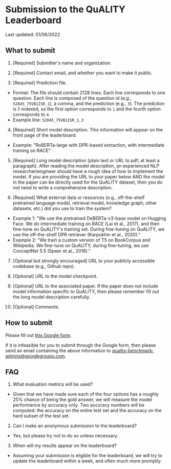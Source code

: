 # Submission to the QuALITY Leaderboard

Last updated: 01/06/2022


## What to submit

1. [Required] Submitter's name and organization.

2. [Required] Contact email, and whether you want to make it public.

3. [Required] Prediction file. 
- Format: The file should contain 2128 lines. Each line corresponds to one question. Each line is composed of the question id (e.g., `52845_75VB1ISR_1`), a comma, and the prediction (e.g., `3`). The prediction is 1-indexed, so the first option corresponds to `1` and the fourth option corresponds to `4`.
- Example line: `52845_75VB1ISR_1,3`

4. [Required] Short model description. This information will appear on the front page of the leaderboard.
- Example: "RoBERTa-large with DPR-based extraction, with intermediate training on RACE"

5. [Required] Long model description (plain text or URL to pdf; at least a paragraph). After reading the model description, an experienced NLP researcher/engineer should have a rough idea of how to implement the model. If you are providing the URL to your paper below AND the model in the paper can be directly used for the QuALITY dataset, then you do not need to write a comprehensive description.

6. [Required] What external data or resources (e.g., off-the-shelf pretrained language model, retrieval model, knowledge graph, other datasets, etc.) did you use to train the system? 
- Example 1: "We use the pretrained DeBERTa-v3-base model on Hugging Face. We do intermediate training on RACE (Lai et al., 2017), and then fine-tune on QuALITY's training set. During fine-tuning on QuALITY, we use the off-the-shelf DPR retriever (Karpukhin et al., 2020)."
- Example 2: "We train a custom version of T5 on BookCorpus and Wikipedia. We fine-tune on QuALITY; during fine-tuning, we use ConceptNet 5.5 (Speer et al., 2016)."

7. [Optional but strongly encouraged] URL to your publicly accessible codebase (e.g., Github repo).

8. [Optional] URL to the model checkpoint. 

9. [Optional] URL to the associated paper. If the paper does not include model information specific to QuALITY, then please remember fill out the long model description carefully. 

10. [Optional] Comments.


## How to submit

Please fill out [this Google form](https://docs.google.com/forms/d/e/1FAIpQLSdFBTnD-RoND30qrchQJTps2AGCrpx4h1T9IQNAgyxadFzZ9Q/viewform?usp=sf_link).

If it is infeasible for you to submit through the Google form, then please send an email containing the above information to quality-benchmark-admins@googlegroups.com.


## FAQ

1. What evaluation metrics will be used?
- Given that we have made sure each of the four options has a roughly 25% chance of being the gold answer, we will measure the model performance by accuracy only. Two accuracy numbers will be computed: the accuracy on the entire test set and the accuracy on the hard subset of the test set. 

2. Can I make an anonymous submission to the leaderboard?
- Yes, but please try not to do so unless necessary. 

<!-- Anonymous submissions will be displayed on the leaderboard only if (1) the submitter submits a link to a reasonably detailed and possibly anonymized paper which is publicly accessible (e.g., on OpenReview), and (2) the submitter indicates that the submitter is an author of the paper.  -->

3. When will my results appear on the leaderboard?
- Assuming your submission is eligible for the leaderboard, we will try to update the leaderboard within a week, and often much more promptly. 
